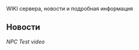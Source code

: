 WIKI сервера, новости и подробная информация

## Новости

*NPC Test video*
[](https://www.youtube.com/watch?v=TfKQomoa7kM)